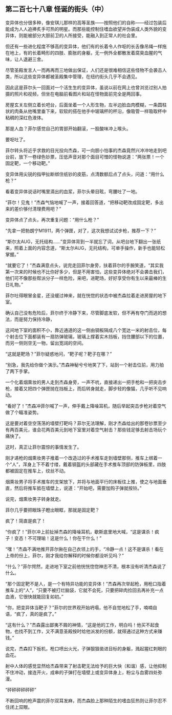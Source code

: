 ## 第二百七十八章 怪诞的街头（中）
变异体也分很多种，像安琪儿那样的高等圣族——按照他们的自称——经过包装后能成为人人追捧炙手可热的明星。而那些能控制住嗜血欲望并伪装成人类外貌的变异体，则能被部分大胆前卫的人所接受，能融入到正常人的社会里。

但还有一些进化程度不够高的变异体，他们有的长着令人作呕的长舌像吊绳一样拖在地上，有的长着畸形的四肢、膨胀的身躯，无一例外全都散发着腐臭血腥的气味，让人退避三舍。

尽管圣殿发言人一而再再而三地做出保证，人们还是很难相信这些怪物不会袭击人类，所以这些变异体都被圣殿集中管理，在纽约街头几乎不会遇见。

因此这是菲尔头一回面对一个活生生的变异体，虽说以前在网上也曾浏览过别人拍摄的照片和视频，但坐在电脑前看图片和站在怪物面前完全是两回事。

房屋玄关左侧立着长吧台，后面坐着一个人形生物，左半边脸血肉模糊，一条圆柱状的肉条从他嘴里垂下来，软软的搭在他手中玻璃杯的杯沿，像吸管一样吸取杯中粘稠的深红色液体。

那是人血？菲尔感觉自己的胃部开始翻滚，一股酸味冲上喉头。

要呕吐了。

菲尔转头将近乎求救的目光投向杰森，可一向胆小怕事的杰森竟然兴冲冲地走到吧台前，放下一卷绿色钞票，压低声音对那个面目可憎的怪物说道：“两张票！一个固定靶，一个移动靶。”

变异体用尖锐的指甲扯断绑住纸钞的皮筋，点清数额后点了点头，问道：“用什么枪？”

看着变异体说话时嘴里滴出的血浆，菲尔头晕目眩，弯腰吐了一地。

“菲尔！见鬼！”杰森气恼地喊了一声，接着回答道，“把移动靶改成固定靶，多出来的差价够付清理费用吧？”

变异体点了点头，再次重复问题：“用什么枪？”

“先拿一把勃朗宁M1911，两个弹匣，对了，这次我想试试步枪，推荐一下？”

“斯尔太AUG，无托结构……”变异体背到一半就忘了词，从吧台地下翻出一张纸来，照着上面的内容念道，“斯太尔AUG，无托结构，可单手操作，新手也能轻松掌握。”

“就要它了！”杰森满意点头，说完走回菲尔身旁，扶着菲尔的手腕笑道，“其实我第一次来的时候也不比你好多少，但是不用害怕，这些变异体绝对不会袭击我们，他们可不像那些帮派分子一样危险，来吧，进靶场，好好享受你有生以来最棒的生日礼物。”

菲尔吐得眼冒金星，还没缓过神来，就在恍惚的状态中被杰森拉着走进房屋的地下室。

确认自己没有危险后，菲尔终于冷静下来，尽管脚底发软，但不再有夺门而逃的想法，而是努力保持冷静，

这间地下室的面积不小，靠近通道的这一侧由钢板隔成八个宽达一米的射击位，每个射击位下面都装有一扇防弹玻璃，玻璃上撑着实木挡板，挡住腰部以下的位置，而另一侧则空无一物，留出宽阔的空间。

“这就是靶场？”菲尔疑惑地问，“靶子呢？靶子在哪？”

“别急，我先给你做个演示。”杰森神秘兮兮地笑了下，站到一个射击位前，用力拍了两下手掌。

一个化着烟熏妆的男人走到杰森身旁，一声不吭，直接递出一把手枪和一把突击步枪，接着又把四个弹匣抛在挡板上，而后转身就走，脚步轻的像猫，几乎听不见响动。

“看好了！”杰森冲菲尔喊了一声，伸手戴上降噪耳机，随后举起突击步枪对着空气做了个瞄准姿势。

这是要对着空空荡荡的墙壁打靶吗？菲尔无法理解，刚才杰森给出的那卷钞票至少有两百美元，谁会花两百美元到地下室里对着空气射击？那些钱足够去射击场玩个痛快了。

这时，真正让菲尔震惊的事情发生了。

刚才递枪的烟熏妆男子推着一个改造过的手术推车走到墙壁那侧，推车上绑着一个“人”，浑身上下不着寸缕，戴着钢盔的头部藏在手术推车顶部的防弹板里，四肢都被固定在推车上，纹丝不动。

烟熏妆男子将手术推车的支架放下，并将与地面平行的床板往上推，使之与地面垂直，然后将推车抵在墙壁上，说道：“开始吧，需要加购子弹就按铃。”

说完，烟熏妆男子转身就走。

菲尔几乎要把眼珠子瞪出眼眶，那就是固定靶？

疯了！简直是疯了！

“你疯了！”菲尔冲上前扯掉杰森的降噪耳机，歇斯底里地大喊，“这是谋杀！疯子！变态！不可理喻！这是什么！你在干什么！”

“嘿！”杰森不满地推开菲尔揪在自己衣领上的手，“冷静一点！这不是谋杀！看在上帝的份上，菲尔，刚才我给你解释的时候你都没听见吗？”

“什么？”菲尔愕然，走进地下室之前他恍恍惚惚神志不清，根本没有听清杰森说了什么。

“那个固定靶不是人，是一个有特异功能的变异体！”杰森再次举起枪，用枪口指着推车上的“人”，“只要不被打烂脑袋，它就不会死，只要把碎肉捡回去再补充一点血液，它很快就能回复如初。”

“你，把变异体当靶子？”菲尔的世界观开始坍塌，他不自觉地松了手，喃喃自语，“疯了，真的是疯了。”

“这有什么？”杰森露出鄙夷不屑的神情，“这是他的工作，明白吗！他买不起食物，也找不到工作，又不满意圣殿按时给他派发的份额，就得通过这种方式来赚钱。”

说完，杰森扣下扳机，枪口喷出火光，子弹狠狠凿进目标的身躯，溅起猩红刺眼的血花。

射中人体的感觉显然给杰森带来了射击靶无法给予的巨大快（和谐）感，让他抑制不住冲动，接连开火，成串的子弹打在墙壁上或变异体身上，粉尘与血雾四处弥漫。

“砰砰砰砰砰砰”

不断回响的枪声震的菲尔双耳发麻，而杰森脸上那种陌生的嗜血狂热则让菲尔忍不住闭上双眼。

